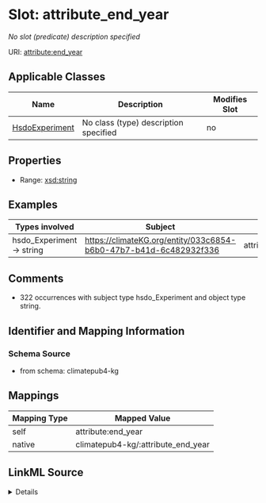 

# Slot: attribute_end_year


_No slot (predicate) description specified_





URI: [attribute:end_year](http://attribute.org/end_year)



<!-- no inheritance hierarchy -->





## Applicable Classes

| Name | Description | Modifies Slot |
| --- | --- | --- |
| [HsdoExperiment](../classes/HsdoExperiment.md) | No class (type) description specified |  no  |







## Properties

* Range: [xsd:string](xsd:string)






## Examples

| Types involved | Subject | Predicate | Object |
| --- | --- | --- | --- |
| hsdo_Experiment → string | https://climateKG.org/entity/033c6854-b6b0-47b7-b41d-6c482932f336 | attribute:end_year |  |


## Comments

* 322 occurrences with subject type hsdo_Experiment and object type string.

## Identifier and Mapping Information







### Schema Source


* from schema: climatepub4-kg




## Mappings

| Mapping Type | Mapped Value |
| ---  | ---  |
| self | attribute:end_year |
| native | climatepub4-kg/:attribute_end_year |




## LinkML Source

<details>
```yaml
name: attribute_end_year
description: No slot (predicate) description specified
comments:
- 322 occurrences with subject type hsdo_Experiment and object type string.
examples:
- description: hsdo_Experiment → string
  object:
    example_object: ''
    example_object_type: string
    example_predicate: attribute:end_year
    example_subject: https://climateKG.org/entity/033c6854-b6b0-47b7-b41d-6c482932f336
    example_subject_type: hsdo_Experiment
from_schema: climatepub4-kg
rank: 1000
slot_uri: attribute:end_year
alias: attribute_end_year
domain_of:
- hsdo_Experiment
range: string

```
</details>